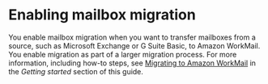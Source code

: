 # Enabling mailbox migration<a name="migration-settings"></a>

You enable mailbox migration when you want to transfer mailboxes from a source, such as Microsoft Exchange or G Suite Basic, to Amazon WorkMail\. You enable migration as part of a larger migration process\. For more information, including how\-to steps, see [Migrating to Amazon WorkMail](migration_overview.md) in the *Getting started* section of this guide\.